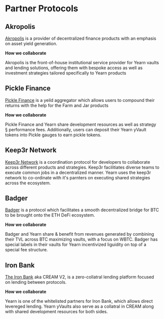 # Partner Protocols

## Akropolis

[Akropolis](https://www.akropolis.io/) is a provider of decentralized finance products with an emphasis on asset yield generation. 

**How we collaborate**

Akropolis is the front-of-house institutional service provider for Yearn vaults and lending solutions, offering them with bespoke access as well as investment strategies tailored specifically to Yearn products

## Pickle Finance

[Pickle Finance](https://pickle.finance/) is a yeild aggregator which allows users to compound their returns with the help for the Farm and Jar products

**How we collaborate**

Pickle Finance and Yearn share development resources as well as strategy § performance fees. Additionally, users can deposit their Yearn yVault tokens into Pickle gauges to earn pickle tokens.

## Keep3r Network

[Keep3r Network](https://docs.keep3r.network/) is a coordination protocol for developers to collaborate across different products and strategies. Keep3r facilitiates diverse teams to execute common jobs in a decentralized manner. Yearn uses the keep3r network to co-ordinate with it's parnters on executing shared strategies across the ecosystem.

## Badger

[Badger](https://badger.finance/) is a protocol which facilitates a smooth decentralized bridge for BTC to be brought onto the ETH DeFi ecosystem.

**How we collaborate**

Badger and Yearn share & benefit from revenues generated by combining their TVL across BTC maximizing vaults, with a focus on WBTC. Badger has special labels in their vaults for Yearn incentivized liguidity on top of a special fee structure.

## Iron Bank

[The Iron Bank](https://beta.yearn.finance/#/ironbank) aka CREAM V2, is a zero-collatral lending platform focused on lending between protocols.

**How we collaborate**

Yearn is one of the whitelisted partners for Iron Bank, which allows direct levereged lending. Yearn yVaults also serve as a collatral in CREAM along with shared development resources for both sides.
